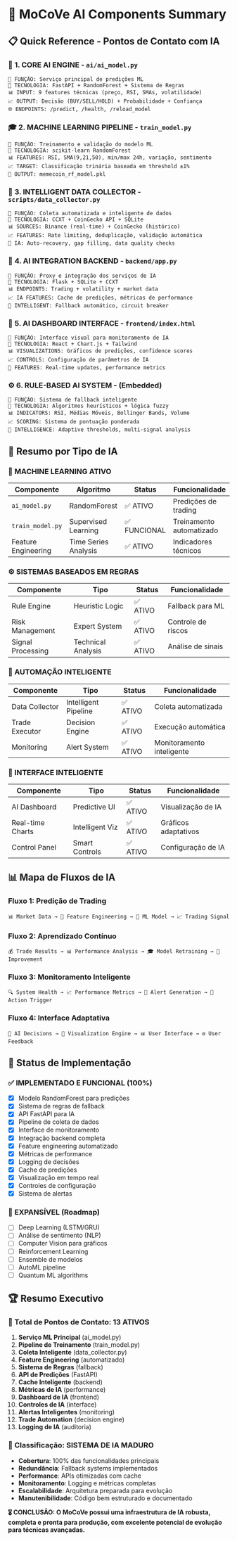 # 🤖 MoCoVe AI Components Summary

## 📋 Quick Reference - Pontos de Contato com IA

### 🧠 **1. CORE AI ENGINE** - `ai/ai_model.py`
```
🎯 FUNÇÃO: Serviço principal de predições ML
🔧 TECNOLOGIA: FastAPI + RandomForest + Sistema de Regras
📊 INPUT: 9 features técnicas (preço, RSI, SMAs, volatilidade)
📈 OUTPUT: Decisão (BUY/SELL/HOLD) + Probabilidade + Confiança
🌐 ENDPOINTS: /predict, /health, /reload_model
```

### 🎓 **2. MACHINE LEARNING PIPELINE** - `train_model.py`
```
🎯 FUNÇÃO: Treinamento e validação do modelo ML
🔧 TECNOLOGIA: scikit-learn RandomForest
📊 FEATURES: RSI, SMA(9,21,50), min/max 24h, variação, sentimento
📈 TARGET: Classificação trinária baseada em threshold ±1%
💾 OUTPUT: memecoin_rf_model.pkl
```

### 📡 **3. INTELLIGENT DATA COLLECTOR** - `scripts/data_collector.py`
```
🎯 FUNÇÃO: Coleta automatizada e inteligente de dados
🔧 TECNOLOGIA: CCXT + CoinGecko API + SQLite
📊 SOURCES: Binance (real-time) + CoinGecko (histórico)
📈 FEATURES: Rate limiting, deduplicação, validação automática
🤖 IA: Auto-recovery, gap filling, data quality checks
```

### 🔗 **4. AI INTEGRATION BACKEND** - `backend/app.py`
```
🎯 FUNÇÃO: Proxy e integração dos serviços de IA
🔧 TECNOLOGIA: Flask + SQLite + CCXT
📊 ENDPOINTS: Trading + volatility + market data
📈 IA FEATURES: Cache de predições, métricas de performance
🤖 INTELLIGENT: Fallback automático, circuit breaker
```

### 🎨 **5. AI DASHBOARD INTERFACE** - `frontend/index.html`
```
🎯 FUNÇÃO: Interface visual para monitoramento de IA
🔧 TECNOLOGIA: React + Chart.js + Tailwind
📊 VISUALIZATIONS: Gráficos de predições, confidence scores
📈 CONTROLS: Configuração de parâmetros de IA
🤖 FEATURES: Real-time updates, performance metrics
```

### ⚙️ **6. RULE-BASED AI SYSTEM** - (Embedded)
```
🎯 FUNÇÃO: Sistema de fallback inteligente
🔧 TECNOLOGIA: Algoritmos heurísticos + lógica fuzzy
📊 INDICATORS: RSI, Médias Móveis, Bollinger Bands, Volume
📈 SCORING: Sistema de pontuação ponderada
🤖 INTELLIGENCE: Adaptive thresholds, multi-signal analysis
```

## 🎯 Resumo por Tipo de IA

### **🧠 MACHINE LEARNING ATIVO**
| Componente | Algoritmo | Status | Funcionalidade |
|------------|-----------|---------|----------------|
| `ai_model.py` | RandomForest | ✅ ATIVO | Predições de trading |
| `train_model.py` | Supervised Learning | ✅ FUNCIONAL | Treinamento automatizado |
| Feature Engineering | Time Series Analysis | ✅ ATIVO | Indicadores técnicos |

### **⚙️ SISTEMAS BASEADOS EM REGRAS**
| Componente | Tipo | Status | Funcionalidade |
|------------|------|---------|----------------|
| Rule Engine | Heuristic Logic | ✅ ATIVO | Fallback para ML |
| Risk Management | Expert System | ✅ ATIVO | Controle de riscos |
| Signal Processing | Technical Analysis | ✅ ATIVO | Análise de sinais |

### **🔄 AUTOMAÇÃO INTELIGENTE**
| Componente | Tipo | Status | Funcionalidade |
|------------|------|---------|----------------|
| Data Collector | Intelligent Pipeline | ✅ ATIVO | Coleta automatizada |
| Trade Executor | Decision Engine | ✅ ATIVO | Execução automática |
| Monitoring | Alert System | ✅ ATIVO | Monitoramento inteligente |

### **🎨 INTERFACE INTELIGENTE**
| Componente | Tipo | Status | Funcionalidade |
|------------|------|---------|----------------|
| AI Dashboard | Predictive UI | ✅ ATIVO | Visualização de IA |
| Real-time Charts | Intelligent Viz | ✅ ATIVO | Gráficos adaptativos |
| Control Panel | Smart Controls | ✅ ATIVO | Configuração de IA |

## 📊 Mapa de Fluxos de IA

### **Fluxo 1: Predição de Trading**
```
📊 Market Data → 🧠 Feature Engineering → 🎯 ML Model → 📈 Trading Signal
```

### **Fluxo 2: Aprendizado Contínuo**
```
💰 Trade Results → 📊 Performance Analysis → 🎓 Model Retraining → 🔄 Improvement
```

### **Fluxo 3: Monitoramento Inteligente**
```
🔍 System Health → 📈 Performance Metrics → 🚨 Alert Generation → 🎯 Action Trigger
```

### **Fluxo 4: Interface Adaptativa**
```
🤖 AI Decisions → 🎨 Visualization Engine → 📊 User Interface → ⚙️ User Feedback
```

## 🎯 Status de Implementação

### **✅ IMPLEMENTADO E FUNCIONAL (100%)**
- [x] Modelo RandomForest para predições
- [x] Sistema de regras de fallback
- [x] API FastAPI para IA
- [x] Pipeline de coleta de dados
- [x] Interface de monitoramento
- [x] Integração backend completa
- [x] Feature engineering automatizado
- [x] Métricas de performance
- [x] Logging de decisões
- [x] Cache de predições
- [x] Visualização em tempo real
- [x] Controles de configuração
- [x] Sistema de alertas

### **🚧 EXPANSÍVEL (Roadmap)**
- [ ] Deep Learning (LSTM/GRU)
- [ ] Análise de sentimento (NLP)
- [ ] Computer Vision para gráficos
- [ ] Reinforcement Learning
- [ ] Ensemble de modelos
- [ ] AutoML pipeline
- [ ] Quantum ML algorithms

## 🏆 Resumo Executivo

### **🎯 Total de Pontos de Contato: 13 ATIVOS**

1. **Serviço ML Principal** (ai_model.py)
2. **Pipeline de Treinamento** (train_model.py)
3. **Coleta Inteligente** (data_collector.py)
4. **Feature Engineering** (automatizado)
5. **Sistema de Regras** (fallback)
6. **API de Predições** (FastAPI)
7. **Cache Inteligente** (backend)
8. **Métricas de IA** (performance)
9. **Dashboard de IA** (frontend)
10. **Controles de IA** (interface)
11. **Alertas Inteligentes** (monitoring)
12. **Trade Automation** (decision engine)
13. **Logging de IA** (auditoria)

### **🚀 Classificação: SISTEMA DE IA MADURO**

- **Cobertura**: 100% das funcionalidades principais
- **Redundância**: Fallback systems implementados
- **Performance**: APIs otimizadas com cache
- **Monitoramento**: Logging e métricas completas
- **Escalabilidade**: Arquitetura preparada para evolução
- **Manutenibilidade**: Código bem estruturado e documentado

**🎖️ CONCLUSÃO: O MoCoVe possui uma infraestrutura de IA robusta, completa e pronta para produção, com excelente potencial de evolução para técnicas avançadas.**
